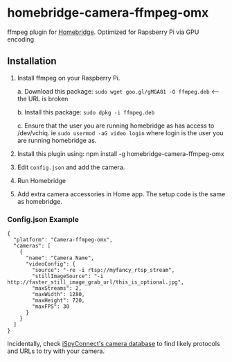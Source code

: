 # homebridge-camera-ffmpeg-omx

ffmpeg plugin for [Homebridge](https://github.com/nfarina/homebridge). Optimized for Rapsberry Pi via GPU encoding.

## Installation

1. Install ffmpeg on your Raspberry Pi.
    
    a. Download this package: `sudo wget goo.gl/gMGA81 -O ffmpeg.deb` <-- the URL is broken
    
    b. Install this package: `sudo dpkg -i ffmpeg.deb`
    
    c. Ensure that the user you are running homebridge as has access to /dev/vchiq.  ie `sudo usermod -aG video login` where login is the user you are running homebridge as. 

2. Install this plugin using: npm install -g homebridge-camera-ffmpeg-omx
3. Edit ``config.json`` and add the camera.
3. Run Homebridge
4. Add extra camera accessories in Home app. The setup code is the same as homebridge.

### Config.json Example

    {
      "platform": "Camera-ffmpeg-omx",
      "cameras": [
        {
          "name": "Camera Name",
          "videoConfig": {
          	"source": "-re -i rtsp://myfancy_rtsp_stream",
            "stillImageSource": "-i http://faster_still_image_grab_url/this_is_optional.jpg",
          	"maxStreams": 2,
          	"maxWidth": 1280,
          	"maxHeight": 720,
          	"maxFPS": 30
          }
        }
      ]
    }

Incidentally, check [iSpyConnect's camera database](https://www.ispyconnect.com/sources.aspx) to find likely protocols and URLs to try with your camera.
